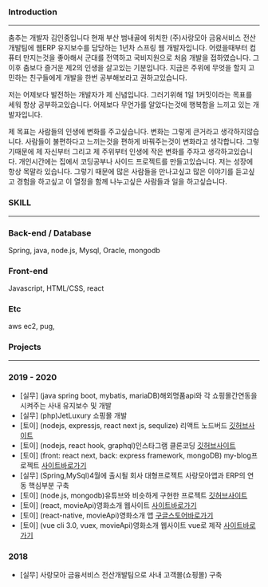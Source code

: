 ### Introduction
-------------------------

춤추는 개발자 김인중입니다 현재 부산 범내골에 위치한 (주)사랑모아 금융서비스 전산개발팀에 웹ERP 유지보수를 담당하는 1년차 스프링 웹 개발자입니다. 
어렸을때부터 컴퓨터 만지는것을 좋아해서 군대를 전역하고 국비지원으로 처음 개발을 접하였습니다.
그이후 춤보다 즐거운 제2의 인생을 살고있는 기분입니다. 지금은 주위에 무엇을 할지 고민하는 친구들에게 개발을 한번 공부해보라고 권하고있습니다.

저는 어제보다 발전하는 개발자가 제 신념입니다. 그러기위해 1일 1커밋이라는 목표를 세워 항상 공부하고있습니다.
어제보다 무언가를 알았다는것에 행복함을 느끼고 있는 개발자입니다.

제 목표는 사람들의 인생에 변화를 주고싶습니다. 변화는 그렇게 큰거라고 생각하지않습니다. 사람들이 불편하다고 느끼는것을 편하게 바꿔주는것이 변화라고 생각합니다. 그렇기때문에 제 자신부터 그리고 제 주위부터 인생에 작은 변화를 주자고 생각하고있습니다. 개인시간에는 집에서 코딩공부나
사이드 프로젝트를 만들고있습니다. 저는 성장에 항상 목말라 있습니다. 그렇기 때문에 많은 사람들을 만나고싶고 많은 이야기를 듣고싶고 경험을 하고싶고 이 열정을 함께 나누고싶은 사람들과 일을 하고싶습니다.

### SKILL
-------------------------

### Back-end / Database
Spring, java, node.js, Mysql, Oracle, mongodb

### Front-end
Javascript, HTML/CSS, react

### Etc
aws ec2, pug, 


### Projects
---------------------------------
### 2019 - 2020
- [실무] (java spring boot, mybatis, mariaDB)해외명품api와 각 쇼핑몰간연동을 시켜주는 사내  유지보수 및 개발
- [실무] (php)JetLuxury 쇼핑몰 개발
- [토이] (nodejs, expressjs, react next js, sequlize) 리액트 노드버드 [깃허브사이트](https://github.com/KIMINJOONG/react-nodebird)
- [토이] (nodejs, react hook, graphql)인스타그램 클론코딩 [깃허브사이트](https://github.com/KIMINJOONG/prismagram)
- [토이] (front: react next, back: express framework, mongoDB) my-blog프로젝트 [사이트바로가기](https://kohubi.me)
- [실무] (Spring,MySql)4월에 출시될 회사 대형프로젝트 사랑모아앱과 ERP의 연동 핵심부분 구축
- [토이] (node.js, mongodb)유튜브와 비슷하게 구현한 프로젝트 [깃허브사이트](https://github.com/KIMINJOONG/wetube)
- [토이] (react, movieApi)영화소개 웹사이트 [사이트바로가기](https://condescending-noyce-c99076.netlify.com/#/)
- [토이] (react-native, movieApi)영화소개 앱 [구글스토어바로가기](https://play.google.com/store/apps/details?id=com.kohubi.movie)
- [토이] (vue cli 3.0, vuex, movieApi)영화소개 웹사이트 vue로 제작 [사이트바로가기](https://sleepy-curie-460b86.netlify.com/)

### 2018
- [실무] 사랑모아 금융서비스 전산개발팀으로 사내 고객몰(쇼핑몰) 구축

